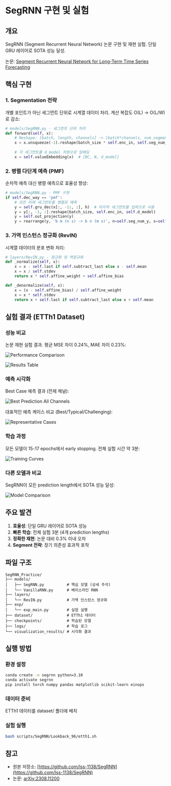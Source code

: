 # SegRNN 구현 및 실험

## 개요
SegRNN (Segment Recurrent Neural Network) 논문 구현 및 재현 실험. 단일 GRU 레이어로 SOTA 성능 달성.

논문: [Segment Recurrent Neural Network for Long-Term Time Series Forecasting](https://arxiv.org/abs/2308.11200)

## 핵심 구현

### 1. Segmentation 전략
개별 포인트가 아닌 세그먼트 단위로 시계열 데이터 처리. 계산 복잡도 O(L) → O(L/W)로 감소:

```python
# models/SegRNN.py - 세그먼트 단위 처리
def forward(self, x):
    # Reshape: [batch, length, channels] -> [batch*channels, num_segments, segment_length]
    x = x.unsqueeze(-1).reshape(batch_size * self.enc_in, self.seg_num_x, self.seg_len)
    
    # 각 세그먼트를 d_model 차원으로 임베딩
    x = self.valueEmbedding(x)  # [BC, N, d_model]
```

### 2. 병렬 다단계 예측 (PMF)
순차적 예측 대신 병렬 예측으로 효율성 향상:

```python
# models/SegRNN.py - PMF 구현
if self.dec_way == 'pmf':
    # 모든 미래 세그먼트를 병렬로 예측
    y = self.gru_dec(x[:, -1:, :], h)  # 마지막 세그먼트를 입력으로 사용
    y = y[:, -1, :].reshape(batch_size, self.enc_in, self.d_model)
    y = self.out_projection(y)
    y = rearrange(y, 'b m (n s) -> b n (m s)', n=self.seg_num_y, s=self.seg_len)
```

### 3. 가역 인스턴스 정규화 (RevIN)
시계열 데이터의 분포 변화 처리:

```python
# layers/RevIN.py - 정규화 및 역정규화
def _normalize(self, x):
    x = x - self.last if self.subtract_last else x - self.mean
    x = x / self.stdev
    return x * self.affine_weight + self.affine_bias

def _denormalize(self, x):
    x = (x - self.affine_bias) / self.affine_weight
    x = x * self.stdev
    return x + self.last if self.subtract_last else x + self.mean
```

## 실험 결과 (ETTh1 Dataset)

### 성능 비교
논문 재현 실험 결과. 평균 MSE 차이 0.24%, MAE 차이 0.23%:

![Performance Comparison](visualization_results/readme_performance.png)

![Results Table](visualization_results/readme_results_table.png)

### 예측 시각화
Best Case 예측 결과 (전체 채널):

![Best Prediction All Channels](visualization_results/best_prediction_all_channels_96.png)

대표적인 예측 케이스 비교 (Best/Typical/Challenging):

![Representative Cases](visualization_results/readme_representative_cases.png)

### 학습 과정
모든 모델이 15-17 epochs에서 early stopping. 전체 실험 시간 약 3분:

![Training Curves](visualization_results/training_curves.png)

### 다른 모델과 비교
SegRNN이 모든 prediction length에서 SOTA 성능 달성:

![Model Comparison](visualization_results/model_comparison.png)

## 주요 발견

1. **효율성**: 단일 GRU 레이어로 SOTA 성능
2. **빠른 학습**: 전체 실험 3분 (4개 prediction lengths)
3. **정확한 재현**: 논문 대비 0.3% 이내 오차
4. **Segment 전략**: 장기 의존성 효과적 포착

## 파일 구조
```
SegRNN_Practice/
├── models/
│   ├── SegRNN.py          # 핵심 모델 (상세 주석)
│   └── VanillaRNN.py      # 베이스라인 RNN
├── layers/
│   └── RevIN.py           # 가역 인스턴스 정규화
├── exp/
│   └── exp_main.py        # 실험 실행
├── dataset/               # ETTh1 데이터
├── checkpoints/           # 학습된 모델
├── logs/                  # 학습 로그
└── visualization_results/ # 시각화 결과
```

## 실행 방법

### 환경 설정
```bash
conda create -n segrnn python=3.10
conda activate segrnn
pip install torch numpy pandas matplotlib scikit-learn einops
```

### 데이터 준비
ETTh1 데이터를 dataset/ 폴더에 배치

### 실험 실행
```bash
bash scripts/SegRNN/Lookback_96/etth1.sh
```

## 참고
- 원본 저장소: [https://github.com/lss-1138/SegRNN](https://github.com/lss-1138/SegRNN)
- 논문: [arXiv:2308.11200](https://arxiv.org/abs/2308.11200)
